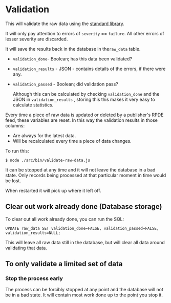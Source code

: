 # Validation

This will validate the raw data using the [standard library](%20https://github.com/openactive/data-model-validator%20).

It will only pay attention to errors of `severity` == `failure`. All other errors of lesser severity are discarded.

It will save the results back in the database in the`raw_data` table.

* `validation_done`- Boolean; has this data been validated?
* `validation_results`  - JSON - contains details of the errors, if there were any.
* `validation_passed` - Boolean; did validation pass? 

   Although this can be calculated by checking `validation_done` and the JSON in `validation_results` , storing this this makes it very easy to calculate statistics.

Every time a piece of raw data is updated or deleted by a publisher's RPDE feed, these variables are reset. In this way the validation results in those columns:

* Are always for the latest data.
* Will be recalculated every time a piece of data changes.

To run this:

`$ node ./src/bin/validate-raw-data.js`

It can be stopped at any time and it will not leave the database in a bad state. Only records being processed at that particular moment in time would be lost.

When restarted it will pick up where it left off.

## Clear out work already done \(Database storage\)

To clear out all work already done, you can run the SQL:

```text
UPDATE raw_data SET validation_done=FALSE, validation_passed=FALSE, validation_results=NULL;
```

This will leave all raw data still in the database, but will clear all data around validating that data.

## To only validate a limited set of data

### Stop the process early

The process can be forcibly stopped at any point and the database will not be in a bad state. It will contain most work done up to the point you stop it.

